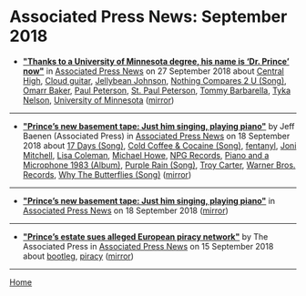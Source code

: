 # Associated Press News: September 2018

 - [**"Thanks to a University of Minnesota degree, his name is ‘Dr. Prince’ now"**](https://www.apnews.com/38a03f35b393465ba72fa83d6841b3a3) in [Associated Press News](https://www.apnews.com/) on 27 September 2018 about [Central High](../../topics/central-high/index.md), [Cloud guitar](../../topics/cloud-guitar/index.md), [Jellybean Johnson](../../topics/jellybean-johnson/index.md), [Nothing Compares 2 U (Song)](../../topics/song/nothing-compares-2-u/index.md), [Omarr Baker](../../topics/omarr-baker/index.md), [Paul Peterson](../../topics/paul-peterson/index.md), [St. Paul Peterson](../../topics/st-paul-peterson/index.md), [Tommy Barbarella](../../topics/tommy-barbarella/index.md), [Tyka Nelson](../../topics/tyka-nelson/index.md), [University of Minnesota](../../topics/university-of-minnesota/index.md) ([mirror](https://web.archive.org/web/*/https://www.apnews.com/38a03f35b393465ba72fa83d6841b3a3))

----

 - [**"Prince’s new basement tape: Just him singing, playing piano"**](https://apnews.com/e0a9e78a662c40d3adee133110bc8489) by Jeff Baenen (Associated Press) in [Associated Press News](https://www.apnews.com/) on 18 September 2018 about [17 Days (Song)](../../topics/song/17-days/index.md), [Cold Coffee & Cocaine (Song)](../../topics/song/cold-coffee-cocaine/index.md), [fentanyl](../../topics/fentanyl/index.md), [Joni Mitchell](../../topics/joni-mitchell/index.md), [Lisa Coleman](../../topics/lisa-coleman/index.md), [Michael Howe](../../topics/michael-howe/index.md), [NPG Records](../../topics/npg-records/index.md), [Piano and a Microphone 1983 (Album)](../../topics/album/piano-and-a-microphone-1983/index.md), [Purple Rain (Song)](../../topics/song/purple-rain/index.md), [Troy Carter](../../topics/troy-carter/index.md), [Warner Bros. Records](../../topics/warner-bros-records/index.md), [Why The Butterflies (Song)](../../topics/song/why-the-butterflies/index.md) ([mirror](https://web.archive.org/web/*/https://apnews.com/e0a9e78a662c40d3adee133110bc8489))

----

 - [**"Prince’s new basement tape: Just him singing, playing piano"**](https://www.apnews.com/e0a9e78a662c40d3adee133110bc8489) in [Associated Press News](https://www.apnews.com/) on 18 September 2018 ([mirror](https://web.archive.org/web/*/https://www.apnews.com/e0a9e78a662c40d3adee133110bc8489))

----

 - [**"Prince’s estate sues alleged European piracy network"**](https://www.apnews.com/7175907b6f0247e79365312718c0b1b6) by The Associated Press in [Associated Press News](https://www.apnews.com/) on 15 September 2018 about [bootleg](../../topics/bootleg/index.md), [piracy](../../topics/piracy/index.md) ([mirror](https://web.archive.org/web/*/https://www.apnews.com/7175907b6f0247e79365312718c0b1b6))

----

[Home](./)
